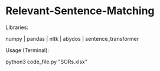 # Relevant-Sentence-Matching

Libraries:

numpy | pandas | nltk | abydos | sentence_transformer

Usage (Terminal):

python3 code_file.py "SORs.xlsx"



